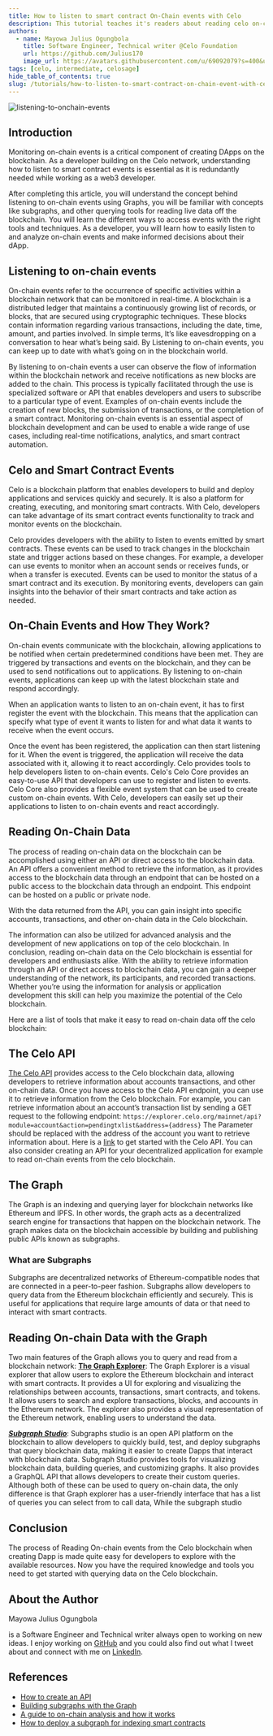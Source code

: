 ```yaml
---
title: How to listen to smart contract On-Chain events with Celo 
description: This tutorial teaches it's readers about reading celo on-chain event
authors:
  - name: Mayowa Julius Ogungbola
    title: Software Engineer, Technical writer @Celo Foundation
    url: https://github.com/Julius170
    image_url: https://avatars.githubusercontent.com/u/69092079?s=400&u=f34c84ee03afb9a51b163652b750419e98ed7456&v=4
tags: [celo, intermediate, celosage]
hide_table_of_contents: true
slug: /tutorials/how-to-listen-to-smart-contract-on-chain-event-with-celo
---
```



![listening-to-onchain-events](https://user-images.githubusercontent.com/69092079/219810690-b55e339d-a7f4-4703-bb1f-1415e8cf8810.png)

## Introduction​

Monitoring on-chain events is a critical component of creating DApps on the blockchain.
As a developer building on the Celo network, understanding how to listen to smart contract events is essential as it is redundantly needed while working as a web3 developer. 


After completing this article, you will understand the concept behind listening to on-chain events using Graphs, you will be familiar with concepts like subgraphs, and other querying tools for reading live data off the blockchain. You will learn the different ways to access events with the right tools and techniques. As a developer, you will learn how to easily listen to and analyze on-chain events and make informed decisions about their dApp.

## Listening to on-chain events

On-chain events refer to the occurrence of specific activities within a blockchain network that can be monitored in real-time. A blockchain is a distributed ledger that maintains a continuously growing list of records, or blocks, that are secured using cryptographic techniques. These blocks contain information regarding various transactions, including the date, time, amount, and parties involved.
In simple terms, It’s like eavesdropping on a conversation to hear what’s being said. By Listening to on-chain events, you can keep up to date with what’s going on in the blockchain world.


By listening to on-chain events a user can observe the flow of information within the blockchain network and receive notifications as new blocks are added to the chain. This process is typically facilitated through the use is specialized software or API that enables developers and users to subscribe to a particular type of event. Examples of on-chain events include the creation of new blocks, the submission of transactions, or the completion of a smart contract. Monitoring on-chain events is an essential aspect of blockchain development and can be used to enable a wide range of use cases, including real-time notifications, analytics, and smart contract automation.



## Celo and Smart Contract Events 

Celo is a blockchain platform that enables developers to build and deploy applications and services quickly and securely. It is also a platform for creating, executing, and monitoring smart contracts. With Celo, developers can take advantage of its smart contract events functionality to track and monitor events on the blockchain. 

Celo provides developers with the ability to listen to events emitted by smart contracts. These events can be used to track changes in the blockchain state and trigger actions based on these changes. For example, a developer can use events to monitor when an account sends or receives funds, or when a transfer is executed.
Events can be used to monitor the status of a smart contract and its execution. By monitoring events, developers can gain insights into the behavior of their smart contracts and take action as needed.

## On-Chain Events and How They Work? 
On-chain events communicate with the blockchain, allowing applications to be notified when certain predetermined conditions have been met. They are triggered by transactions and events on the blockchain, and they can be used to send notifications out to applications. By listening to on-chain events, applications can keep up with the latest blockchain state and respond accordingly.


When an application wants to listen to an on-chain event, it has to first register the event with the blockchain. This means that the application can specify what type of event it wants to listen for and what data it wants to receive when the event occurs. 

Once the event has been registered, the application can then start listening for it. 
When the event is triggered, the application will receive the data associated with it, allowing it to react accordingly. Celo provides tools to help developers listen to on-chain events. Celo's Celo Core provides an easy-to-use API that developers can use to register and listen to events. Celo Core also provides a flexible event system that can be used to create custom on-chain events. With Celo, developers can easily set up their applications to listen to on-chain events and react accordingly.


## Reading On-Chain Data
The process of reading on-chain data on the blockchain can be accomplished using either an API or direct access to the blockchain data. An API offers a convenient method to retrieve the information, as it provides access to the blockchain data through an endpoint that can be hosted on a public access to the blockchain data through an endpoint. This endpoint can be hosted on a public or private node.

With the data returned from the API, you can gain insight into specific accounts, transactions, and other on-chain data in the Celo blockchain.

The information can also be utilized for advanced analysis and the development of new applications on top of the celo blockchain.
In conclusion, reading on-chain data on the Celo blockchain is essential for developers and enthusiasts alike. With the ability to retrieve information through an API or direct access to  blockchain data, you can gain a deeper understanding of the network, its participants, and recorded transactions. Whether you’re using the information for analysis or application development this skill can help you maximize the potential of the Celo blockchain.

Here are a list of tools that make it easy to read on-chain data off the celo blockchain:

## The Celo API
[The Celo API](https://explorer.celo.org/mainnet/api-docs) provides access to the Celo blockchain data, allowing developers to retrieve information about accounts transactions, and other on-chain data.
Once you have access to the Celo API endpoint, you can use it to retrieve information from the Celo blockchain. For example, you can retrieve information about an account’s transaction list by sending a GET request to the following endpoint: `https://explorer.celo.org/mainnet/api?module=account&action=pendingtxlist&address={address}`
The Parameter should be replaced with the address of the account you want to retrieve information about. Here is a [link](https://explorer.celo.org/mainnet/api_docs) to get started with the Celo API.
You can also consider creating an API for your decentralized application for example to read on-chain events from the celo blockchain.

## The Graph 
The Graph is an indexing and querying layer for blockchain networks like Ethereum and IPFS. In other words, the graph acts as a decentralized search engine for transactions that happen on the blockchain network. The graph makes data on the blockchain accessible by building and publishing public APIs known as subgraphs.

### What are Subgraphs
Subgraphs are decentralized networks of Ethereum-compatible nodes that are connected in a peer-to-peer fashion. Subgraphs allow developers to query data from the Ethereum blockchain efficiently and securely. This is useful for applications that require large amounts of data or that need to interact with smart contracts.

## Reading On-chain Data with the Graph

Two main features of the Graph allows you to query and read from a blockchain network:
**[The Graph Explorer](https://thegraph.com/explorer)**: The Graph Explorer is a visual explorer that allow users to explore the Ethereum blockchain and interact with smart contracts. It provides a UI for exploring and visualizing the relationships between accounts, transactions, smart contracts, and tokens.
It allows users to search and explore transactions, blocks, and accounts in the Ethereum network. 
The explorer also provides a visual representation of the Ethereum network, enabling users to understand the data.


***[Subgraph Studio](https://thegraph.com/studio/)***: Subgraphs studio is an open API platform on the blockchain to allow developers to quickly build, test, and deploy subgraphs that query blockchain data, making it easier to create Dapps that interact with blockchain data.
Subgraph Studio provides tools for visualizing blockchain data, building queries, and customizing graphs. It also provides a GraphQL API that allows developers to create their custom queries.
Although both of these can be used to query on-chain data, the only difference is that Graph explorer has a user-friendly interface that has a list of queries you can select from to call data, While the subgraph studio 




## Conclusion​
The process of Reading On-chain events from the Celo blockchain when creating Dapp is made quite easy for developers to explore with the available resources. Now you have the required knowledge and tools you need to get started with querying data on the Celo blockchain.

## About the Author​
Mayowa Julius Ogungbola

is a Software Engineer and Technical writer always open to working on new ideas. I enjoy working on [GitHub](https://github.com/Julius170/) and you could also find out what I tweet about and connect with me on [LinkedIn](https://www.linkedin.com/in/julius-ogungbola-a71810229/).

## References​
* [How to create an API](https://www.youtube.com/watch?v=GK4Pl-GmPHk&t=81s)
* [Building subgraphs with the Graph](https://www.youtube.com/watch?v=ct1UMSpZLgk&t=943s)
* [A guide to on-chain analysis and how it works](https://www.youtube.com/watch?v=tvW9VKJ58Lg)
* [How to deploy a subgraph for indexing smart contracts](https://www.youtube.com/watch?v=YvKIkJTDD9E)

